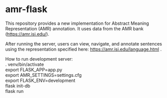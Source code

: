 # amr-flask

This repository provides a new implementation for Abstract Meaning Representation (AMR) annotation. It uses data from the AMR bank (https://amr.isi.edu/). 

After running the server, users can view, navigate, and annotate sentences using the representation specified here: https://amr.isi.edu/language.html .

How to run development server:  
. venv/bin/activate  
export FLASK_APP=app.py  
export AMR_SETTINGS=settings.cfg  
export FLASK_ENV=development  
flask init-db  
flask run
